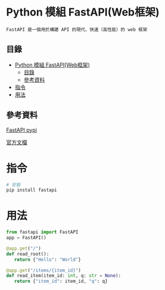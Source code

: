 # Python 模組 FastAPI(Web框架)

```
FastAPI 是一個用於構建 API 的現代、快速（高性能）的 web 框架
```

## 目錄

- [Python 模組 FastAPI(Web框架)](#python-模組-fastapiweb框架)
	- [目錄](#目錄)
	- [參考資料](#參考資料)
- [指令](#指令)
- [用法](#用法)

## 參考資料

[FastAPI pypi](https://pypi.org/project/FastAPI/)

[官方文檔](https://fastapi.tiangolo.com/)

# 指令

```bash
# 安裝
pip install fastapi
```

# 用法

```Python
from fastapi import FastAPI
app = FastAPI()

@app.get("/")
def read_root():
   return {"Hello": "World"}

@app.get("/items/{item_id}")
def read_item(item_id: int, q: str = None):
   return {"item_id": item_id, "q": q}
```
